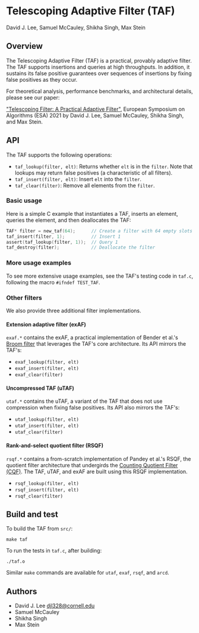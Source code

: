 # Telescoping Adaptive Filter (TAF)
David J. Lee, Samuel McCauley, Shikha Singh, Max Stein

## Overview
The Telescoping Adaptive Filter (TAF) is a practical, provably adaptive filter.  The TAF supports insertions and queries at high throughputs.  In addition, it sustains its false positive guarantees over sequences of insertions by fixing false positives as they occur.

For theoretical analysis, performance benchmarks, and architectural details, please see our paper:

["Telescoping Filter: A Practical Adaptive Filter"](https://arxiv.org/abs/2107.02866), European Symposium on Algorithms (ESA) 2021 by David J. Lee, Samuel McCauley, Shikha Singh, and Max Stein.

## API
The TAF supports the following operations:
- `taf_lookup(filter, elt)`: Returns whether `elt` is in the `filter`. Note that lookups may return false positives (a characteristic of all filters).
- `taf_insert(filter, elt)`: Insert `elt` into the `filter`. 
- `taf_clear(filter)`: Remove all elements from the `filter`.

### Basic usage
Here is a simple C example that instantiates a TAF, inserts an element, queries the element, and then deallocates the TAF:

```C
TAF* filter = new_taf(64);      // Create a filter with 64 empty slots
taf_insert(filter, 1);          // Insert 1
assert(taf_lookup(filter, 1));  // Query 1
taf_destroy(filter);            // Deallocate the filter
```

### More usage examples
To see more extensive usage examples, see the TAF's testing code in `taf.c`, following the macro `#ifndef TEST_TAF`.

### Other filters
We also provide three additional filter implementations.

#### Extension adaptive filter (exAF)
`exaf.*` contains the exAF, a practical implementation of Bender et al.'s [Broom filter](https://arxiv.org/abs/1711.01616) that leverages the TAF's core architecture. Its API mirrors the TAF's:
- `exaf_lookup(filter, elt)`
- `exaf_insert(filter, elt)`
- `exaf_clear(filter)`

#### Uncompressed TAF (uTAF)
`utaf.*` contains the uTAF, a variant of the TAF that does not use compression when fixing false positives. Its API also mirrors the TAF's:
- `utaf_lookup(filter, elt)`
- `utaf_insert(filter, elt)`
- `utaf_clear(filter)`

#### Rank-and-select quotient filter (RSQF)
`rsqf.*` contains a from-scratch implementation of Pandey et al.'s RSQF, the quotient filter architecture that undergirds the [Counting Quotient Filter (CQF)](https://github.com/splatlab/cqf).  The TAF, uTAF, and exAF are built using this RSQF implementation.
- `rsqf_lookup(filter, elt)`
- `rsqf_insert(filter, elt)`
- `rsqf_clear(filter)`

## Build and test
To build the TAF from `src/`:
```
make taf
```
To run the tests in `taf.c`, after building:
```
./taf.o
```

Similar `make` commands are available for `utaf`, `exaf`, `rsqf`, and `arcd`.

## Authors
- David J. Lee <djl328@cornell.edu>
- Samuel McCauley
- Shikha Singh
- Max Stein
